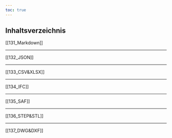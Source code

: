 ```yaml
---
toc: true
---
```


## Inhaltsverzeichnis

[[131_Markdown]]

---

[[132_JSON]]

---

[[133_CSV&XLSX]]

---

[[134_IFC]]

---

[[135_SAF]]

---

[[136_STEP&STL]]

---

[[137_DWG&DXF]]

